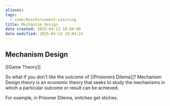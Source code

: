 ```yaml
---
aliases:
tags:
  - code/Reinforcement-Learning
title: Mechanism Design
date created: 2025-04-13 18:04:00
date modified: 2025-04-13 19:04:24
---
```

## Mechanism Design

[[Game Theory]]

So what if you don't like the outcome of [[Prisioners Dilema]]?  Mechanism Design  theory is an economic theory that seeks to study the mechanisms in which a particular outcome or result can be achieved.

For example, in Prisoner Dilema, snitches get stiches.